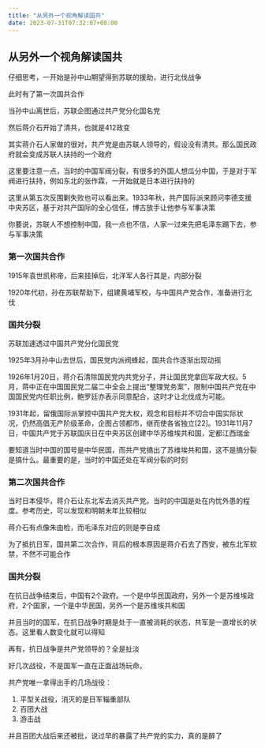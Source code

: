 ```yaml
---
title: "从另外一个视角解读国共"
date: 2023-07-31T07:32:07+08:00
---
```


## 从另外一个视角解读国共

仔细思考，一开始是孙中山期望得到苏联的援助，进行北伐战争

此时有了第一次国共合作

当孙中山离世后，苏联企图通过共产党分化国名党

然后蒋介石开始了清共，也就是412政变

其实蒋介石人家做的很对，共产党是由苏联人领导的，假设没有清共。那么国民政府就会变成苏联人扶持的一个政府

这里要注意一点，当时的中国军阀分裂，有很多的外国人想瓜分中国，于是对于军阀进行扶持，例如东北的张作霖，一开始就是日本进行扶持的

这里从第五次反围剿失败也可以看出来。1933年秋，共产国际派来顾问李德支援中央苏区，基于对共产国际的全心信任，博古放手让他参与军事决策

你要说，苏联人不想控制中国，我一点也不信，人家一过来先把毛泽东踢下去，参与军事决策

### 第一次国共合作

1915年袁世凯称帝，后来挂掉后，北洋军人各行其是，内部分裂

1920年代初，孙在苏联帮助下，组建黄埔军校，与中国共产党合作，准备进行北伐

### 国共分裂

苏联加速透过中国共产党分化国民党

1925年3月孙中山去世后，国民党内派阀蜂起，国共合作逐渐出现动摇

1926年1月20日，蒋介石清除国民党内共党分子，并让国民党拿回军政大权。5月，蒋中正在中国国民党二届二中全会上提出“整理党务案”，限制中国共产党在中国国民党内任职比例，鲍罗廷亦表示同意配合，这时才让北伐成为可能。

1931年起，留俄国际派掌控中国共产党大权，观念和目标并不切合中国实际状况，仍然高倡无产阶级革命，企图占领都市，继而使各省独立[22]。1931年11月7日，中国共产党于苏联国庆日在中央苏区创建中华苏维埃共和国，定都江西瑞金

要知道当时中国的国号是中华民国，而共产党搞出了苏维埃共和国，这不是搞分裂是搞什么。最重要的是，当时的中国还处在军阀分裂的时刻

### 第二次国共合作

当时日本侵华，蒋介石让东北军去消灭共产党。当时的中国是处在内忧外患的程度。参考历史，可以发现和明朝末年比较相似

蒋介石有点像朱由检，而毛泽东对应的则是李自成

为了抵抗日军，国共第二次合作，背后的根本原因是蒋介石去了西安，被东北军软禁，不然不可能合作

### 国共分裂

在抗日战争结束后，中国有2个政府。一个是中华民国政府，另外一个是苏维埃政府，2个国家，一个是中华民国，另外一个是苏维埃共和国

并且当时的国军，在抗日战争时期是处于一直被消耗的状态，共军是一直增长的状态。这里看人数变化就可以得知

再有，抗日战争是共产党领导的？全是扯淡

好几次战役，不是国军一直在正面战场玩命。

共产党唯一拿得出手的几场战役：

1. 平型关战役，消灭的是日军辎重部队
2. 百团大战
3. 游击战

并且百团大战后来还被批，说过早的暴露了共产党的实力，真的是醉了

